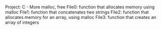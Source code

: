 Project: C - More malloc, free
File0: function that allocates memory using malloc
File1: function that concatenates two strings
File2: function that allocates memory for an array, using malloc
File3: function that creates an array of integers
